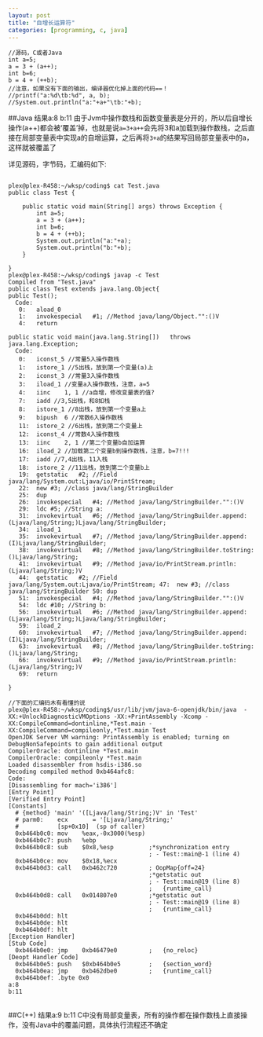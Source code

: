 ```yaml
---
layout: post
title: "自增长运算符"
categories: [programming, c, java]
---
```


    //源码，C或者Java
    int a=5;
    a = 3 + (a++);
    int b=6;
    b = 4 + (++b);
    //注意，如果没有下面的输出，编译器优化掉上面的代码==！
    //printf("a:%d\tb:%d", a, b);
    //System.out.println("a:"+a+"\tb:"+b);

##Java    结果a:8 b:11
由于Jvm中操作数栈和函数变量表是分开的，所以后自增长操作(a++)都会被‘覆盖’掉，也就是说`a=3+a++`会先将3和a加载到操作数栈，之后直接在局部变量表中实现a的自增运算，之后再将`3+a`的结果写回局部变量表中的a，这样就被覆盖了  

详见源码，字节码，汇编码如下:
<pre>
<code>
plex@plex-R458:~/wksp/coding$ cat Test.java
public class Test {

	public static void main(String[] args) throws Exception {
		int a=5;
	    a = 3 + (a++);
	    int b=6;
	    b = 4 + (++b);
		System.out.println("a:"+a);
		System.out.println("b:"+b);
	}

}
plex@plex-R458:~/wksp/coding$ javap -c Test
Compiled from "Test.java"
public class Test extends java.lang.Object{
public Test();
  Code:
   0:	aload_0
   1:	invokespecial	#1; //Method java/lang/Object."<init>":()V
   4:	return

public static void main(java.lang.String[])   throws java.lang.Exception;
  Code:
   0:	iconst_5 //常量5入操作数栈
   1:	istore_1 //5出栈，放到第一个变量(a)上
   2:	iconst_3 //常量3入操作数栈
   3:	iload_1 //变量a入操作数栈，注意，a=5
   4:	iinc	1, 1 //a自增，修改变量表的值?
   7:	iadd //3,5出栈，和8如栈
   8:	istore_1 //8出栈，放到第一个变量a上
   9:	bipush	6 //常数6入操作数栈
   11:	istore_2 //6出栈，放到第二个变量上
   12:	iconst_4 //常数4入操作数栈
   13:	iinc	2, 1 //第二个变量b自加运算
   16:	iload_2 //加载第二个变量b到操作数栈，注意，b=7!!!
   17:	iadd //7,4出栈，11入栈
   18:	istore_2 //11出栈，放到第二个变量b上
   19:	getstatic	#2; //Field java/lang/System.out:Ljava/io/PrintStream;
   22:	new	#3; //class java/lang/StringBuilder
   25:	dup
   26:	invokespecial	#4; //Method java/lang/StringBuilder."<init>":()V
   29:	ldc	#5; //String a:
   31:	invokevirtual	#6; //Method java/lang/StringBuilder.append:(Ljava/lang/String;)Ljava/lang/StringBuilder;
   34:	iload_1
   35:	invokevirtual	#7; //Method java/lang/StringBuilder.append:(I)Ljava/lang/StringBuilder;
   38:	invokevirtual	#8; //Method java/lang/StringBuilder.toString:()Ljava/lang/String;
   41:	invokevirtual	#9; //Method java/io/PrintStream.println:(Ljava/lang/String;)V
   44:	getstatic	#2; //Field java/lang/System.out:Ljava/io/PrintStream; 47:	new	#3; //class java/lang/StringBuilder 50:	dup
   51:	invokespecial	#4; //Method java/lang/StringBuilder."<init>":()V
   54:	ldc	#10; //String b:
   56:	invokevirtual	#6; //Method java/lang/StringBuilder.append:(Ljava/lang/String;)Ljava/lang/StringBuilder;
   59:	iload_2
   60:	invokevirtual	#7; //Method java/lang/StringBuilder.append:(I)Ljava/lang/StringBuilder;
   63:	invokevirtual	#8; //Method java/lang/StringBuilder.toString:()Ljava/lang/String;
   66:	invokevirtual	#9; //Method java/io/PrintStream.println:(Ljava/lang/String;)V
   69:	return

}

//下面的汇编码木有看懂的说
plex@plex-R458:~/wksp/coding$/usr/lib/jvm/java-6-openjdk/bin/java  -XX:+UnlockDiagnosticVMOptions -XX:+PrintAssembly -Xcomp -XX:CompileCommand=dontinline,*Test.main -XX:CompileCommand=compileonly,*Test.main Test
OpenJDK Server VM warning: PrintAssembly is enabled; turning on DebugNonSafepoints to gain additional output
CompilerOracle: dontinline *Test.main
CompilerOracle: compileonly *Test.main
Loaded disassembler from hsdis-i386.so
Decoding compiled method 0xb464afc8:
Code:
[Disassembling for mach='i386']
[Entry Point]
[Verified Entry Point]
[Constants]
  # {method} 'main' '([Ljava/lang/String;)V' in 'Test'
  # parm0:    ecx       = '[Ljava/lang/String;'
  #           [sp+0x10]  (sp of caller)
  0xb464b0c0: mov    %eax,-0x3000(%esp)
  0xb464b0c7: push   %ebp
  0xb464b0c8: sub    $0x8,%esp          ;*synchronization entry
                                        ; - Test::main@-1 (line 4)
  0xb464b0ce: mov    $0x18,%ecx
  0xb464b0d3: call   0xb462c720         ; OopMap{off=24}
                                        ;*getstatic out
                                        ; - Test::main@19 (line 8)
                                        ;   {runtime_call}
  0xb464b0d8: call   0x014807e0         ;*getstatic out
                                        ; - Test::main@19 (line 8)
                                        ;   {runtime_call}
  0xb464b0dd: hlt    
  0xb464b0de: hlt    
  0xb464b0df: hlt    
[Exception Handler]
[Stub Code]
  0xb464b0e0: jmp    0xb46479e0         ;   {no_reloc}
[Deopt Handler Code]
  0xb464b0e5: push   $0xb464b0e5        ;   {section_word}
  0xb464b0ea: jmp    0xb462dbe0         ;   {runtime_call}
  0xb464b0ef: .byte 0x0
a:8
b:11
</code>
</pre>

##C(++)    结果a:9 b:11 
C中没有局部变量表，所有的操作都在操作数栈上直接操作，没有Java中的覆盖问题，具体执行流程还不确定


